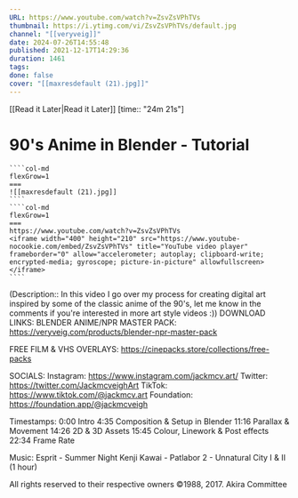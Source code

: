 ```yaml
---
URL: https://www.youtube.com/watch?v=ZsvZsVPhTVs
thumbnail: https://i.ytimg.com/vi/ZsvZsVPhTVs/default.jpg
channel: "[[veryveig]]"
date: 2024-07-26T14:55:48
published: 2021-12-17T14:29:36
duration: 1461
tags: 
done: false
cover: "[[maxresdefault (21).jpg]]"
---
```

[[Read it Later|Read it Later]] [time:: "24m 21s"]
# 90's Anime in Blender - Tutorial
`````col
````col-md
flexGrow=1
===
![[maxresdefault (21).jpg]]
````
````col-md
flexGrow=1
===
https://www.youtube.com/watch?v=ZsvZsVPhTVs
<iframe width="400" height="210" src="https://www.youtube-nocookie.com/embed/ZsvZsVPhTVs" title="YouTube video player" frameborder="0" allow="accelerometer; autoplay; clipboard-write; encrypted-media; gyroscope; picture-in-picture" allowfullscreen></iframe>
````
`````
(Description:: In this video I go over my process for creating digital art inspired by some of the classic anime of the 90's, let me know in the comments if you're interested in more art style videos :))
DOWNLOAD LINKS:
BLENDER ANIME/NPR MASTER PACK:
https://veryveig.com/products/blender-npr-master-pack

FREE FILM & VHS OVERLAYS:
https://cinepacks.store/collections/free-packs

SOCIALS:
Instagram: https://www.instagram.com/jackmcv.art/
Twitter: https://twitter.com/JackmcveighArt
TikTok: https://www.tiktok.com/@jackmcv.art
Foundation: https://foundation.app/@jackmcveigh

Timestamps:
0:00 Intro
4:35 Composition & Setup in Blender
11:16 Parallax & Movement
14:26 2D & 3D Assets
15:45 Colour, Linework & Post effects
22:34  Frame Rate

Music: 
Esprit - Summer Night
Kenji Kawai - Patlabor 2 - Unnatural City I & II (1 hour)


All rights reserved to their respective owners
©1988, 2017. Akira Committee
